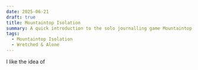 ```yaml
---
date: 2025-06-21
draft: true
title: Mountaintop Isolation
summary: A quick introduction to the solo journalling game Mountaintop Isolation
tags:
  - Mountaintop Isolation
  - Wretched & Alone
---
```

I like the idea of
